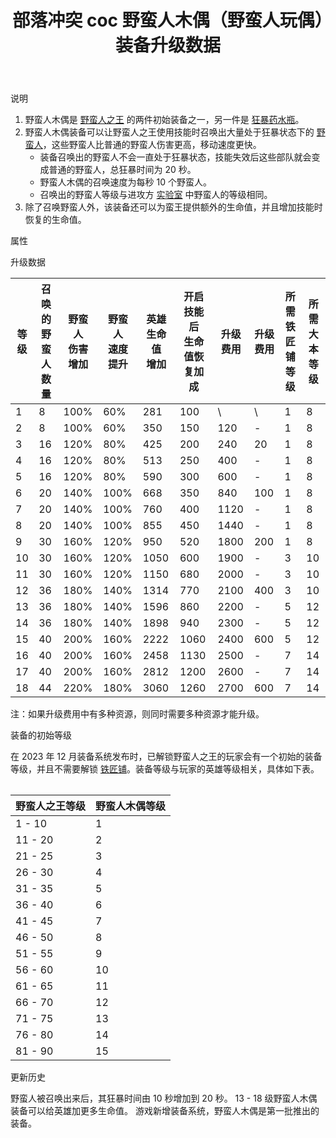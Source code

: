 ﻿---
title: "部落冲突 coc 野蛮人木偶（野蛮人玩偶）装备升级数据"
navTitle: "野蛮人木偶"
shownTitle: "野蛮人木偶（野蛮人玩偶）"
description: "野蛮人木偶是野蛮人之王的两件初始装备之一。野蛮人木偶装备可以让野蛮人之王使用技能时召唤出大量处于狂暴状态下的野蛮人，这些野蛮人比普通的野蛮人伤害更高，移动速度更快。"
module: upgrade-home
imgFolder: home_heroes/0700
wiki: https://clashofclans.fandom.com/wiki/Barbarian_Puppet
canonical: /upgrade/0700-Barbarian-Puppet
---

<UnitInfo :folder="$frontmatter.imgFolder" imgSrc="Barbarian_Puppet_info.png" :imgAlt="$frontmatter.navTitle" />

<SmallTitle>说明</SmallTitle>

1. 野蛮人木偶是 [野蛮人之王](/upgrade/0200-Barbarian-King) 的两件初始装备之一，另一件是 [狂暴药水瓶](/upgrade/0701-Rage-Vial)。
2. 野蛮人木偶装备可以让野蛮人之王使用技能时召唤出大量处于狂暴状态下的 [野蛮人](/upgrade/0000-Barbarian)，这些野蛮人比普通的野蛮人伤害更高，移动速度更快。
   - 装备召唤出的野蛮人不会一直处于狂暴状态，技能失效后这些部队就会变成普通的野蛮人，总狂暴时间为 20 秒。
   - 野蛮人木偶的召唤速度为每秒 10 个野蛮人。
   - 召唤出的野蛮人等级与进攻方 [实验室](/upgrade/0483-Laboratory) 中野蛮人的等级相同。
3. 除了召唤野蛮人外，该装备还可以为蛮王提供额外的生命值，并且增加技能时恢复的生命值。

<SmallTitle>属性</SmallTitle>

<UnitProperties>
    <UnitProperty pKey="技能类型" pValue="主动技能" />
    <UnitProperty pKey="装备稀有度" pValue="普通" />
    <UnitProperty pKey="解锁要求" pValue="有蛮王即可" />
</UnitProperties>

<SmallTitle>升级数据</SmallTitle>

<script setup>
const tableExtraInfo = [
    {
        "column": 6,
        "type": "cost",
        "icon": "Shiny_Ore",
        "noGoldPass": true
    },
    {
        "column": 7,
        "type": "cost",
        "icon": "Glowy_Ore",
        "noGoldPass": true
    }
];
</script>

<UnitTable :tableExtraInfo="tableExtraInfo">

| 等级 |召唤的<br>野蛮人数量|野蛮人<br>伤害增加|野蛮人<br>速度提升|英雄生命值<br>增加|开启技能后<br>生命值恢复加成|升级费用|升级费用|所需<br>铁匠铺等级|所需<br>大本等级|
| ---- |       ---        |       ---       |       ---       |       ---      |            ---           |   ---  |  ---  |       ---      |       ---     |
|   1  |         8        |       100%      |        60%      |       281      |            100           |    \   |   \   |        1       |        8      |
|   2  |         8        |       100%      |        60%      |       350      |            150           |   120  |   -   |        1       |        8      |
|   3  |        16        |       120%      |        80%      |       425      |            200           |   240  |   20  |        1       |        8      |
|   4  |        16        |       120%      |        80%      |       513      |            250           |   400  |   -   |        1       |        8      |
|   5  |        16        |       120%      |        80%      |       590      |            300           |   600  |   -   |        1       |        8      |
|   6  |        20        |       140%      |       100%      |       668      |            350           |   840  |  100  |        1       |        8      |
|   7  |        20        |       140%      |       100%      |       760      |            400           |  1120  |   -   |        1       |        8      |
|   8  |        20        |       140%      |       100%      |       855      |            450           |  1440  |   -   |        1       |        8      |
|   9  |        30        |       160%      |       120%      |       950      |            520           |  1800  |  200  |        1       |        8      |
|  10  |        30        |       160%      |       120%      |      1050      |            600           |  1900  |   -   |        3       |       10      |
|  11  |        30        |       160%      |       120%      |      1150      |            680           |  2000  |   -   |        3       |       10      |
|  12  |        36        |       180%      |       140%      |      1314      |            770           |  2100  |  400  |        3       |       10      |
|  13  |        36        |       180%      |       140%      |      1596      |            860           |  2200  |   -   |        5       |       12      |
|  14  |        36        |       180%      |       140%      |      1898      |            940           |  2300  |   -   |        5       |       12      |
|  15  |        40        |       200%      |       160%      |      2222      |           1060           |  2400  |  600  |        5       |       12      |
|  16  |        40        |       200%      |       160%      |      2458      |           1130           |  2500  |   -   |        7       |       14      |
|  17  |        40        |       200%      |       160%      |      2812      |           1200           |  2600  |   -   |        7       |       14      |
|  18  |        44        |       220%      |       180%      |      3060      |           1260           |  2700  |  600  |        7       |       14      |
</UnitTable>

注：如果升级费用中有多种资源，则同时需要多种资源才能升级。

<SmallTitle>装备的初始等级</SmallTitle>

在 2023 年 12 月装备系统发布时，已解锁野蛮人之王的玩家会有一个初始的装备等级，并且不需要解锁 [铁匠铺](/upgrade/0488-Blacksmith)。装备等级与玩家的英雄等级相关，具体如下表。

<Table maxWidth="25rem">

| 野蛮人之王等级 | 野蛮人木偶等级 |
|      ---      |      ---     |
|     1 - 10    |       1      |
|    11 - 20    |       2      |
|    21 - 25    |       3      |
|    26 - 30    |       4      |
|    31 - 35    |       5      |
|    36 - 40    |       6      |
|    41 - 45    |       7      |
|    46 - 50    |       8      |
|    51 - 55    |       9      |
|    56 - 60    |      10      |
|    61 - 65    |      11      |
|    66 - 70    |      12      |
|    71 - 75    |      13      |
|    76 - 80    |      14      |
|    81 - 90    |      15      |
</Table>

<SmallTitle>更新历史</SmallTitle>

<Timeline>
    <TimelineItem date="2024/09/09">
        <TimelineRow>野蛮人被召唤出来后，其狂暴时间由 10 秒增加到 20 秒。</TimelineRow>
        <TimelineRow>13 - 18 级野蛮人木偶装备可以给英雄加更多生命值。</TimelineRow>
    </TimelineItem>
    <TimelineItem date="2023/12/12">
        <TimelineRow>游戏新增装备系统，野蛮人木偶是第一批推出的装备。</TimelineRow>
    </TimelineItem>
    <TimelineItem :historyBottom="true" />
</Timeline>